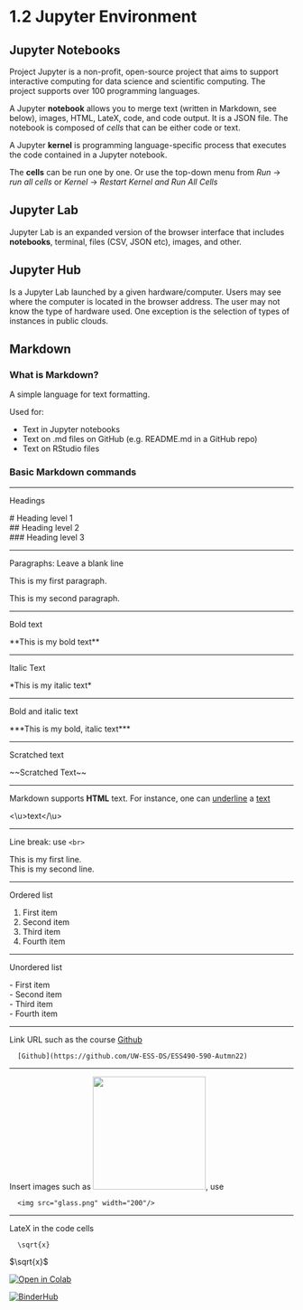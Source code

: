 # 1.2 Jupyter Environment

## Jupyter Notebooks

<!-- **How to explain what your code is doing?** -->

Project Jupyter is a non-profit, open-source project that aims to support interactive computing for data science and scientific computing. The project supports over 100 programming languages.

A Jupyter **notebook** allows you to merge text (written in Markdown, see below), images, HTML, LateX, code, and code output. It is a JSON file. The notebook is composed of *cells* that can be either code or text. 

A Jupyter **kernel** is programming language-specific process that executes the code contained in a Jupyter notebook. 

The **cells** can be run one by one. Or use the top-down menu from *Run* -> *run all cells* or *Kernel* -> *Restart Kernel and Run All Cells*

## Jupyter Lab
Jupyter Lab is an expanded version of the browser interface that includes **notebooks**, terminal, files (CSV, JSON etc), images, and other.

## Jupyter Hub
Is a Jupyter Lab launched by a given hardware/computer. Users may see where the computer is located in the browser address. The user may not know the type of hardware used. One exception is the selection of types of instances in public clouds.


## Markdown

### What is Markdown?
A simple language for text formatting.

Used for:
* Text in Jupyter notebooks
* Text on .md files on GitHub (e.g. README.md in a GitHub repo)
* Text on RStudio files

### Basic Markdown commands
***
Headings <br>

\# Heading level 1 <br>
\#\# Heading level 2 <br>
\#\#\# Heading level 3 <br>
***

Paragraphs: Leave a blank line

This is my first paragraph.

This is my second paragraph.
***


Bold text<br>

\*\*This is my bold text\*\*
***

Italic Text<br>

\*This is my italic text\*
***

Bold and italic text

\*\*\*This is my bold, italic text\*\*\*
***

Scratched text

\~\~Scratched Text\~\~
***

Markdown supports **HTML** text. For instance, one can <u>underline</u> a <u>text</u>

\<\u\>text\<\/\u\>
***

Line break: use `<br>`<br>

This is my first line.<br>
This is my second line.
***


Ordered list

1. First item
2. Second item
3. Third item
4. Fourth item
***

Unordered list

\- First item <br>
\- Second item <br>
\- Third item <br>
\- Fourth item <br>
***

Link URL such as the course [Github](https://github.com/UW-ESS-DS/ESS490-590-Autmn22)

      [Github](https://github.com/UW-ESS-DS/ESS490-590-Autmn22)
***

Insert images such as <img src="../img/GeoSMART_logo.svg" width="200"/>, use

      <img src="glass.png" width="200"/>
***


LateX in the code cells

      \sqrt{x}

$\sqrt{x}$

[![Open in Colab](https://colab.research.google.com/assets/colab-badge.svg)](https://colab.research.google.com/drive/1gpRHGtu9s67xntmM0uUtCJSBcSlB9vo0#scrollTo=J7KihpWyh9ed)

[![BinderHub](https://mybinder.org/badge_logo.svg)](https://mybinder.org/v2/gh/UW-ESS-DS/MLGeo-image/main?urlpath=lab)  

